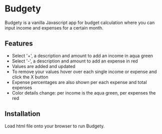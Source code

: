# Budgety

Budgety is a vanilla Javascript app for budget calculation where you can input income and expenses for a certain month.

## Features

- Select '+', a description and amount to add an income in aqua green
- Select '-', a description and amount to add an expense in red
- Values are added and updated
- To remove your values hover over each single income or expense and click the X button
- Expense percentages are also shown per each expense and total expenses
- Color details change: per income is the aqua green, per expenses the red

## Installation

Load html file onto your browser to run Budgety.
